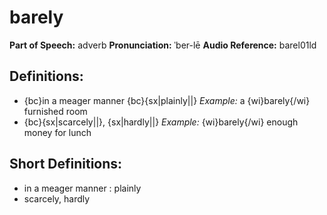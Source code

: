 # barely

**Part of Speech:** adverb
**Pronunciation:** ˈber-lē
**Audio Reference:** barel01ld

## Definitions:
- {bc}in a meager manner {bc}{sx|plainly||} 
  *Example:* a {wi}barely{/wi} furnished room
- {bc}{sx|scarcely||}, {sx|hardly||} 
  *Example:* {wi}barely{/wi} enough money for lunch

## Short Definitions:
- in a meager manner : plainly
- scarcely, hardly
